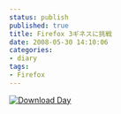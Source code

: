 ```yaml
---
status: publish
published: true
title: Firefox 3ギネスに挑戦
date: 2008-05-30 14:10:06
categories:
- diary
tags:
- Firefox
---
```

<a href="http://www.spreadfirefox.com/node&amp;id=0&amp;t=264"><img title="Download Day" src="http://www.spreadfirefox.com/files/images/affiliates_banners/dday_badge_fox.png" border="0" alt="Download Day" /></a>
